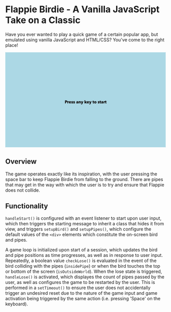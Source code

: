 # Flappie Birdie - A Vanilla JavaScript Take on a Classic
Have you ever wanted to play a quick game of a certain popular app, but emulated using vanilla JavaScript and HTML/CSS? You've come to the right place!

![Demonstration](/images/flappie-birdie-explanation.gif)

## Overview 
The game operates exactly like its inspiration, with the user pressing the space bar to keep Flappie Birdie from falling to the ground. There are pipes that may get in the way with which the user is to try and ensure that Flappie does not collide.

## Functionality
`handleStart()` is configured with an event listener to start upon user input, which then triggers the starting message to inherit a class that hides it from view, and triggers `setupBird()` and `setupPipes()`, which configure the default values of the `<div>` elements which constitute the on-screen bird and pipes.

A game loop is initialized upon start of a session, which updates the bird and pipe positions as time progresses, as well as in response to user input. Repeatedly, a boolean value `checkLose()` is evaluated in the event of the bird colliding with the pipes (`insidePipe`) or when the bird touches the top or bottom of the screen (`isOutsideWorld`). When the lose state is triggered, `handleLose()` is activated, which displayes the count of pipes passed by the user, as well as configures the game to be restarted by the user. This is performed in a `setTimeout()` to ensure the user does not accidentally trigger an undesired reset due to the nature of the game input and game activation being triggered by the same action (i.e. pressing 'Space' on the keyboard).
